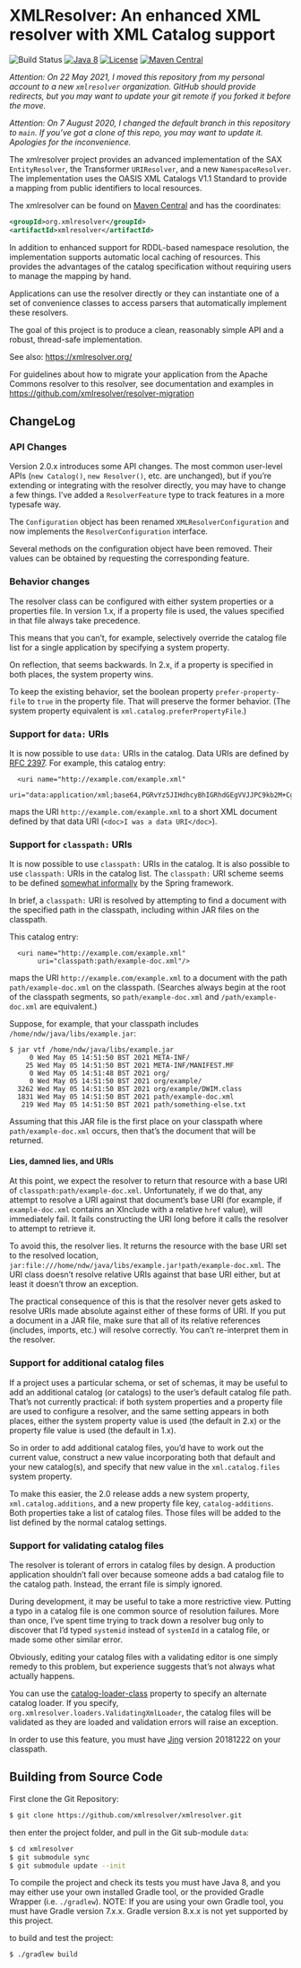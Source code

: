# XMLResolver: An enhanced XML resolver with XML Catalog support

![Build Status](https://github.com/xmlresolver/xmlresolver/actions/workflows/build-branch.yml/badge.svg)
[![Java 8](https://img.shields.io/badge/java-8-blue.svg)](https://adoptopenjdk.net/)
[![License](https://img.shields.io/badge/license-Apache%202.0-blue.svg)](https://www.apache.org/licenses/LICENSE-2.0)
[![Maven Central](https://maven-badges.herokuapp.com/maven-central/org.xmlresolver/xmlresolver/badge.svg)](https://search.maven.org/search?q=g:org.xmlresolver)

*Attention: On 22 May 2021, I moved this repository from my personal
account to a new `xmlresolver` organization. GitHub should provide redirects,
but you may want to update your git remote if you forked it before the
move.*

*Attention: On 7 August 2020, I changed the default branch in this repository to `main`. 
If you’ve got a clone of this repo, you may want to update it. Apologies for the inconvenience.*

The xmlresolver project provides an advanced implementation of the SAX
`EntityResolver`, the Transformer `URIResolver`, and a new
`NamespaceResolver`. The implementation uses the OASIS XML Catalogs V1.1
Standard to provide a mapping from public identifiers to local
resources.

The xmlresolver can be found on [Maven Central](https://search.maven.org/search?q=g:org.xmlresolver) and has the coordinates:
```xml
<groupId>org.xmlresolver</groupId>
<artifactId>xmlresolver</artifactId>
```

In addition to enhanced support for RDDL-based namespace resolution,
the implementation supports automatic local caching of resources. This
provides the advantages of the catalog specification without requiring
users to manage the mapping by hand.

Applications can use the resolver directly or they can instantiate one
of a set of convenience classes to access parsers that automatically
implement these resolvers.

The goal of this project is to produce a clean, reasonably simple API
and a robust, thread-safe implementation.

See also: https://xmlresolver.org/

For guidelines about how to migrate your application from the Apache Commons resolver to
this resolver, see documentation and examples in
https://github.com/xmlresolver/resolver-migration

## ChangeLog

### API Changes

Version 2.0.x introduces some API changes. The most common user-level APIs (`new Catalog()`,
`new Resolver()`, etc. are unchanged), but if you’re
extending or integrating with the resolver directly, you may have to change a few things.
I’ve added a `ResolverFeature` type to track features in a more typesafe way.

The `Configuration` object has been renamed `XMLResolverConfiguration`
and now implements the `ResolverConfiguration` interface.

Several methods on the configuration object have been removed. Their
values can be obtained by requesting the corresponding feature.

### Behavior changes

The resolver class can be configured with either system properties or
a properties file. In version 1.x, if a property file is used, the
values specified in that file always take precedence. 

This means that you can’t, for example, selectively override the
catalog file list for a single application by specifying a system
property.

On reflection, that seems backwards. In 2.x, if a property is
specified in both places, the system property wins.

To keep the existing behavior, set the boolean property
`prefer-property-file` to `true` in the property file. That
will preserve the former behavior. (The system property equivalent is
`xml.catalog.preferPropertyFile`.)

### Support for `data:` URIs

It is now possible to use `data:` URIs in the catalog. Data URIs are defined by
[RFC 2397](https://tools.ietf.org/html/rfc2397). For example, this catalog entry:

```
  <uri name="http://example.com/example.xml"
       uri="data:application/xml;base64,PGRvYz5JIHdhcyBhIGRhdGEgVVJJPC9kb2M+Cg=="/>
```

maps the URI `http://example.com/example.xml` to a short XML
document defined by that data URI (`<doc>I was a data URI</doc>`).

### Support for `classpath:` URIs

It is now possible to use `classpath:` URIs in the catalog. It is also
possible to use `classpath:` URIs in the catalog list. The
`classpath:` URI scheme seems to be defined
[somewhat informally](https://www.javarticles.com/2013/10/spring-classpath-resource.html) by
the Spring framework.

In brief, a `classpath:` URI is resolved by attempting to find a
document with the specified path in the classpath, including within
JAR files on the classpath.

This catalog entry:

```
  <uri name="http://example.com/example.xml"
       uri="classpath:path/example-doc.xml"/>
```

maps the URI `http://example.com/example.xml` to a document with the path `path/example-doc.xml` on
the classpath. (Searches always begin at the root of the classpath segments, so
`path/example-doc.xml` and `/path/example-doc.xml` are equivalent.)

Suppose, for example, that your classpath
includes `/home/ndw/java/libs/example.jar`:

```
$ jar vtf /home/ndw/java/libs/example.jar
     0 Wed May 05 14:51:50 BST 2021 META-INF/
    25 Wed May 05 14:51:50 BST 2021 META-INF/MANIFEST.MF
     0 Wed May 05 14:51:48 BST 2021 org/
     0 Wed May 05 14:51:50 BST 2021 org/example/
  3262 Wed May 05 14:51:50 BST 2021 org/example/DWIM.class
  1831 Wed May 05 14:51:50 BST 2021 path/example-doc.xml
   219 Wed May 05 14:51:50 BST 2021 path/something-else.txt
```

Assuming that this JAR file is the first place on your classpath where
`path/example-doc.xml` occurs, then that’s the document that will be returned.

#### Lies, damned lies, and URIs

At this point, we expect the resolver to return that resource with a base URI of
`classpath:path/example-doc.xml`. Unfortunately, if we do that, any attempt to resolve
a URI against that document’s base URI (for example, if `example-doc.xml` contains an
XInclude with a relative `href` value), will immediately fail. It fails constructing the
URI long before it calls the resolver to attempt to retrieve it.

To avoid this, the resolver lies. It returns the resource with the base URI set to the
resolved location, `jar:file:///home/ndw/java/libs/example.jar!path/example-doc.xml`.
The URI class doesn’t resolve relative URIs against that base URI either, but at least
it doesn’t throw an exception.

The practical consequence of this is that the resolver never gets
asked to resolve URIs made absolute against either of these forms of
URI. If you put a document in a JAR file, make sure that all of its
relative references (includes, imports, etc.) will resolve correctly.
You can’t re-interpret them in the resolver.

### Support for additional catalog files

If a project uses a particular schema, or set of schemas, it may be
useful to add an additional catalog (or catalogs) to the user’s default
catalog file path. That’s not currently practical:
if both system properties and a property file are used to configure a
resolver, and the same setting appears in both places, either the
system property value is used (the default in 2.x) or the property
file value is used (the default in 1.x).

So in order to add additional catalog files, you’d have to work out
the current value, construct a new value incorporating both that
default and your new catalog(s), and specify that new value in the
`xml.catalog.files` system property.

To make this easier, the 2.0 release adds a new system property,
`xml.catalog.additions`, and a new property file key,
`catalog-additions`. Both properties take a list of catalog files.
Those files will be added to the list defined by the normal catalog
settings.

### Support for validating catalog files

The resolver is tolerant of errors in catalog files by design. A
production application shouldn’t fall over because someone adds a bad
catalog file to the catalog path. Instead, the errant file is simply
ignored.

During development, it may be useful to take a more restrictive view.
Putting a typo in a catalog file is one common source of resolution
failures. More than once, I’ve spent time trying to track down a
resolver bug only to discover that I’d typed `systemid` instead of
`systemId` in a catalog file, or made some other similar error.

Obviously, editing your catalog files with a validating editor is one
simply remedy to this problem, but experience suggests that’s not
always what actually happens.

You can use the
[catalog-loader-class](https://xmlresolver.org/#xml.catalog.catalogLoaderClass) property
to specify an alternate catalog loader. If you specify,
`org.xmlresolver.loaders.ValidatingXmlLoader`, the catalog files will be validated
as they are loaded and validation errors will raise an exception.

In order to use this feature, you must have
[Jing](https://search.maven.org/artifact/org.relaxng/jing) version 20181222 on your classpath.

## Building from Source Code

First clone the Git Repository:
```bash
$ git clone https://github.com/xmlresolver/xmlresolver.git
```

then enter the project folder, and pull in the Git sub-module `data`:
```bash
$ cd xmlresolver
$ git submodule sync
$ git submodule update --init
```

To compile the project and check its tests you must have Java 8, and you may either use your own installed Gradle tool, or the provided Gradle Wrapper (i.e. `./gradlew`).
NOTE: If you are using your own Gradle tool, you must have Gradle version 7.x.x. Gradle version 8.x.x is not yet supported by this project.

to build and test the project:
```bash
$ ./gradlew build
```
